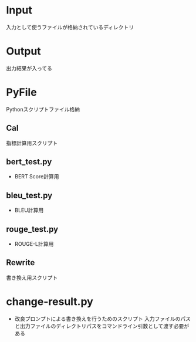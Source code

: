 # Input
入力として使うファイルが格納されているディレクトリ
# Output
出力結果が入ってる
# PyFile
Pythonスクリプトファイル格納
## Cal
指標計算用スクリプト
## bert_test.py
- BERT Score計算用    
## bleu_test.py
- BLEU計算用
## rouge_test.py
- ROUGE-L計算用

## Rewrite
書き換え用スクリプト

# change-result.py
- 改良プロンプトによる書き換えを行うためのスクリプト
入力ファイルのパスと出力ファイルのディレクトリパスをコマンドライン引数として渡す必要がある